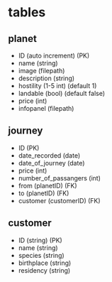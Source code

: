 # tables
## planet
- ID (auto increment) (PK)
- name (string)
- image (filepath)
- description (string)
- hostility (1-5 int) (default 1)
- landable (bool) (default false)
- price (int)
- infopanel (filepath)

## journey
- ID (PK)
- date_recorded (date)
- date_of_journey (date)
- price (int)
- number_of_passangers (int)
- from (planetID) (FK)
- to (planetID) (FK)
- customer (customerID) (FK)

## customer
- ID (string) (PK)
- name (string)
- species (string)
- birthplace (string)
- residency (string)

